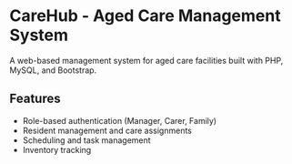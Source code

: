 # CareHub - Aged Care Management System

A web-based management system for aged care facilities built with PHP, MySQL, and Bootstrap.

## Features
- Role-based authentication (Manager, Carer, Family)
- Resident management and care assignments
- Scheduling and task management
- Inventory tracking
